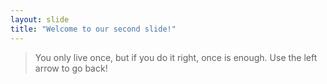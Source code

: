 ```yaml
---
layout: slide
title: "Welcome to our second slide!"
---
```

> You only live once, but if you do it right, once is enough.
Use the left arrow to go back!
